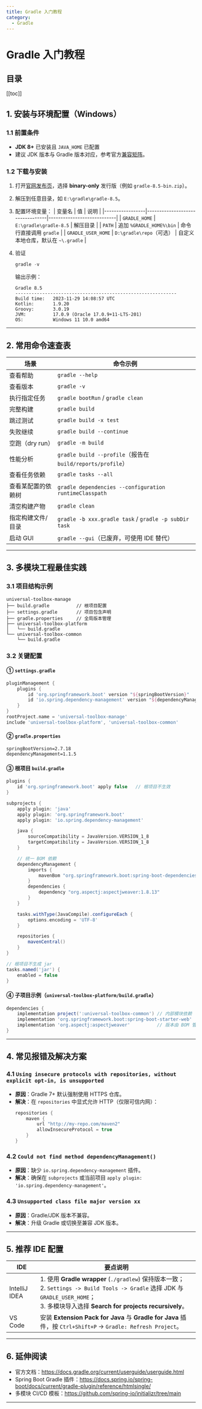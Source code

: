 ```yaml
---
title: Gradle 入门教程
category:
  - Gradle
---
```


# Gradle 入门教程

## 目录

[[toc]]

## 1. 安装与环境配置（Windows）

### 1.1 前置条件
- **JDK 8+** 已安装且 `JAVA_HOME` 已配置  
- 建议 JDK 版本与 Gradle 版本对应，参考官方[兼容矩阵](https://docs.gradle.org/current/userguide/compatibility.html)。

### 1.2 下载与安装
1. 打开[官网发布页](https://gradle.org/releases/)，选择 **binary-only** 发行版（例如 `gradle-8.5-bin.zip`）。
2. 解压到任意目录，如 `E:\gradle\gradle-8.5`。
3. 配置环境变量：
   | 变量名            | 值                            | 说明                         |
   |-----------------|---------------------------------|----------------------------|
   | `GRADLE_HOME`   | `E:\gradle\gradle-8.5`          | 解压目录                     |
   | `PATH`          | 追加 `%GRADLE_HOME%\bin`        | 命令行直接调用 `gradle`      |
   | `GRADLE_USER_HOME` | `D:\gradle\repo`（可选）      | 自定义本地仓库，默认在 `~\.gradle` |

4. 验证  
   ```powershell
   gradle -v
   ```
   输出示例：
   ```
   Gradle 8.5
   ------------------------------------------------------------
   Build time:   2023-11-29 14:08:57 UTC
   Kotlin:       1.9.20
   Groovy:       3.0.19
   JVM:          17.0.9 (Oracle 17.0.9+11-LTS-201)
   OS:           Windows 11 10.0 amd64
   ```

---

## 2. 常用命令速查表

| 场景                       | 命令示例                                          |
|--------------------------|--------------------------------------------------|
| 查看帮助                   | `gradle --help`                                  |
| 查看版本                   | `gradle -v`                                      |
| 执行指定任务               | `gradle bootRun` / `gradle clean`                |
| 完整构建                   | `gradle build`                                   |
| 跳过测试                   | `gradle build -x test`                           |
| 失败继续                   | `gradle build --continue`                        |
| 空跑（dry run）            | `gradle -m build`                                |
| 性能分析                   | `gradle build --profile`（报告在 `build/reports/profile`） |
| 查看任务依赖               | `gradle tasks --all`                             |
| 查看某配置的依赖树         | `gradle dependencies --configuration runtimeClasspath` |
| 清空构建产物               | `gradle clean`                                   |
| 指定构建文件/目录          | `gradle -b xxx.gradle task` / `gradle -p subDir task` |
| 启动 GUI                   | `gradle --gui`（已废弃，可使用 IDE 替代）         |

---

## 3. 多模块工程最佳实践

### 3.1 项目结构示例
```
universal-toolbox-manage
├── build.gradle          // 根项目配置
├── settings.gradle       // 项目包含声明
├── gradle.properties     // 全局版本管理
├── universal-toolbox-platform
│   └── build.gradle
└── universal-toolbox-common
    └── build.gradle
```

### 3.2 关键配置

#### ① `settings.gradle`
```groovy
pluginManagement {
    plugins {
        id 'org.springframework.boot' version "${springBootVersion}"
        id 'io.spring.dependency-management' version "${dependencyManagement}"
    }
}
rootProject.name = 'universal-toolbox-manage'
include 'universal-toolbox-platform', 'universal-toolbox-common'
```

#### ② `gradle.properties`
```properties
springBootVersion=2.7.18
dependencyManagement=1.1.5
```

#### ③ 根项目 `build.gradle`
```groovy
plugins {
    id 'org.springframework.boot' apply false   // 根项目不生效
}

subprojects {
    apply plugin: 'java'
    apply plugin: 'org.springframework.boot'
    apply plugin: 'io.spring.dependency-management'

    java {
        sourceCompatibility = JavaVersion.VERSION_1_8
        targetCompatibility = JavaVersion.VERSION_1_8
    }

    // 统一 BOM 依赖
    dependencyManagement {
        imports {
            mavenBom "org.springframework.boot:spring-boot-dependencies:${springBootVersion}"
        }
        dependencies {
            dependency "org.aspectj:aspectjweaver:1.8.13"
        }
    }

    tasks.withType(JavaCompile).configureEach {
        options.encoding = 'UTF-8'
    }

    repositories {
        mavenCentral()
    }
}

// 根项目不生成 jar
tasks.named('jar') {
    enabled = false
}
```

#### ④ 子项目示例（`universal-toolbox-platform/build.gradle`）
```groovy
dependencies {
    implementation project(':universal-toolbox-common') // 内部模块依赖
    implementation 'org.springframework.boot:spring-boot-starter-web'
    implementation 'org.aspectj:aspectjweaver'          // 版本由 BOM 管理
}
```

---

## 4. 常见报错及解决方案

### 4.1 `Using insecure protocols with repositories, without explicit opt-in, is unsupported`
- **原因**：Gradle 7+ 默认强制使用 HTTPS 仓库。  
- **解决**：在 `repositories` 中显式允许 HTTP（仅限可信内网）：
  ```groovy
  repositories {
      maven {
          url "http://my-repo.com/maven2"
          allowInsecureProtocol = true
      }
  }
  ```

### 4.2 `Could not find method dependencyManagement()`
- **原因**：缺少 `io.spring.dependency-management` 插件。  
- **解决**：确保在 `subprojects` 或当前项目 `apply plugin: 'io.spring.dependency-management'`。

### 4.3 `Unsupported class file major version xx`
- **原因**：Gradle/JDK 版本不兼容。  
- **解决**：升级 Gradle 或切换至兼容 JDK 版本。

---

## 5. 推荐 IDE 配置

| IDE      | 要点说明 |
|----------|----------|
| IntelliJ IDEA | 1. 使用 **Gradle wrapper** (`./gradlew`) 保持版本一致；<br>2. `Settings -> Build Tools -> Gradle` 选择 JDK 与 `GRADLE_USER_HOME`；<br>3. 多模块导入选择 **Search for projects recursively**。 |
| VS Code | 安装 **Extension Pack for Java** 与 **Gradle for Java** 插件，按 `Ctrl+Shift+P` → `Gradle: Refresh Project`。 |

---

## 6. 延伸阅读

- 官方文档：<https://docs.gradle.org/current/userguide/userguide.html>
- Spring Boot Gradle 插件：<https://docs.spring.io/spring-boot/docs/current/gradle-plugin/reference/htmlsingle/>
- 多模块 CI/CD 模板：<https://github.com/spring-io/initializr/tree/main>

---
